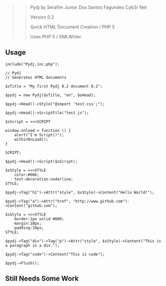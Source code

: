 >> Pydj by Serafim Junior Dos Santos Fagundes Cyb3r Net
>>
>> Version 0.2
>>
>> Quick HTML Document Creation / PHP 5
>>
>> Uses PHP 5 / XMLWriter

## Usage

    include("Pydj.inc.php");

	// Pydj
	// Generates HTML documents

	$sTitle = "My first Pydj 0.2 document 0.2";

	$pydj = new Pydj($sTitle, "en", $oHead);

	$pydj->Head()->Style("@import 'test.css';");

	$pydj->Head()->ScriptFile("test.js");

	$sScript = <<<SCRIPT

	window.onload = function () {
		alert("I'm Script()");
		withinOnLoad();
	}

	SCRIPT;

	$pydj->Head()->Script($sScript);

	$sStyle = <<<STYLE
		color:#666;
		text-decoration:underline;
	STYLE;

	$pydj->Tag("h1")->Attr("style", $sStyle)->Content("Hello World!");

	$pydj->Tag("a")->Attr("href", "http://www.github.com")->Content("github.com");

	$sStyle = <<<STYLE
		border:1px solid #000;
		margin:10px;
		padding:10px;
	STYLE;

	$pydj->Tag("div")->Tag("p")->Attr("style", $sStyle)->Content("This is a paragraph in a div.");

	$pydj->Tag("code")->Content("This is code");

	$pydj->Flush();

## Still Needs Some Work